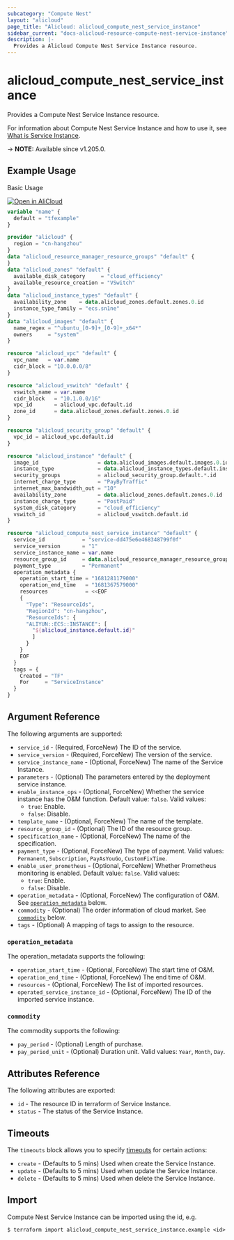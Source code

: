 ```yaml
---
subcategory: "Compute Nest"
layout: "alicloud"
page_title: "Alicloud: alicloud_compute_nest_service_instance"
sidebar_current: "docs-alicloud-resource-compute-nest-service-instance"
description: |-
  Provides a Alicloud Compute Nest Service Instance resource.
---
```


# alicloud_compute_nest_service_instance

Provides a Compute Nest Service Instance resource.

For information about Compute Nest Service Instance and how to use it, see [What is Service Instance](https://www.alibabacloud.com/help/zh/compute-nest/developer-reference/api-computenest-2021-06-01-createserviceinstance).

-> **NOTE:** Available since v1.205.0.

## Example Usage

Basic Usage

<div style="display: block;margin-bottom: 40px;"><div class="oics-button" style="float: right;position: absolute;margin-bottom: 10px;">
  <a href="https://api.aliyun.com/terraform?resource=alicloud_compute_nest_service_instance&exampleId=e3737a4e-d172-5b12-fb9e-94f87d27c85d91285e7f&activeTab=example&spm=docs.r.compute_nest_service_instance.0.e3737a4ed1&intl_lang=EN_US" target="_blank">
    <img alt="Open in AliCloud" src="https://img.alicdn.com/imgextra/i1/O1CN01hjjqXv1uYUlY56FyX_!!6000000006049-55-tps-254-36.svg" style="max-height: 44px; max-width: 100%;">
  </a>
</div></div>

```terraform
variable "name" {
  default = "tfexample"
}

provider "alicloud" {
  region = "cn-hangzhou"
}
data "alicloud_resource_manager_resource_groups" "default" {
}
data "alicloud_zones" "default" {
  available_disk_category     = "cloud_efficiency"
  available_resource_creation = "VSwitch"
}
data "alicloud_instance_types" "default" {
  availability_zone    = data.alicloud_zones.default.zones.0.id
  instance_type_family = "ecs.sn1ne"
}
data "alicloud_images" "default" {
  name_regex = "^ubuntu_[0-9]+_[0-9]+_x64*"
  owners     = "system"
}

resource "alicloud_vpc" "default" {
  vpc_name   = var.name
  cidr_block = "10.0.0.0/8"
}

resource "alicloud_vswitch" "default" {
  vswitch_name = var.name
  cidr_block   = "10.1.0.0/16"
  vpc_id       = alicloud_vpc.default.id
  zone_id      = data.alicloud_zones.default.zones.0.id
}

resource "alicloud_security_group" "default" {
  vpc_id = alicloud_vpc.default.id
}

resource "alicloud_instance" "default" {
  image_id                   = data.alicloud_images.default.images.0.id
  instance_type              = data.alicloud_instance_types.default.instance_types.0.id
  security_groups            = alicloud_security_group.default.*.id
  internet_charge_type       = "PayByTraffic"
  internet_max_bandwidth_out = "10"
  availability_zone          = data.alicloud_zones.default.zones.0.id
  instance_charge_type       = "PostPaid"
  system_disk_category       = "cloud_efficiency"
  vswitch_id                 = alicloud_vswitch.default.id
}

resource "alicloud_compute_nest_service_instance" "default" {
  service_id            = "service-dd475e6e468348799f0f"
  service_version       = "1"
  service_instance_name = var.name
  resource_group_id     = data.alicloud_resource_manager_resource_groups.default.groups.0.id
  payment_type          = "Permanent"
  operation_metadata {
    operation_start_time = "1681281179000"
    operation_end_time   = "1681367579000"
    resources            = <<EOF
    {
      "Type": "ResourceIds",
      "RegionId": "cn-hangzhou",
      "ResourceIds": {
      "ALIYUN::ECS::INSTANCE": [
        "${alicloud_instance.default.id}"
        ]
      } 
    }
    EOF
  }
  tags = {
    Created = "TF"
    For     = "ServiceInstance"
  }
}
```

## Argument Reference

The following arguments are supported:

* `service_id` - (Required, ForceNew) The ID of the service.
* `service_version` - (Required, ForceNew) The version of the service.
* `service_instance_name` - (Optional, ForceNew) The name of the Service Instance.
* `parameters` - (Optional) The parameters entered by the deployment service instance.
* `enable_instance_ops` - (Optional, ForceNew) Whether the service instance has the O&M function. Default value: `false`. Valid values:
  - `true`: Enable.
  - `false`: Disable.
* `template_name` - (Optional, ForceNew) The name of the template.
* `resource_group_id` - (Optional) The ID of the resource group.
* `specification_name` - (Optional, ForceNew) The name of the specification.
* `payment_type` - (Optional, ForceNew) The type of payment. Valid values: `Permanent`, `Subscription`, `PayAsYouGo`, `CustomFixTime`.
* `enable_user_prometheus` - (Optional, ForceNew) Whether Prometheus monitoring is enabled. Default value: `false`. Valid values:
  - `true`: Enable.
  - `false`: Disable.
* `operation_metadata` - (Optional, ForceNew) The configuration of O&M. See [`operation_metadata`](#operation_metadata) below.
* `commodity` - (Optional) The order information of cloud market. See [`commodity`](#commodity) below.
* `tags` - (Optional) A mapping of tags to assign to the resource.

### `operation_metadata`

The operation_metadata supports the following:

* `operation_start_time` - (Optional, ForceNew) The start time of O&M.
* `operation_end_time` - (Optional, ForceNew) The end time of O&M.
* `resources` - (Optional, ForceNew) The list of imported resources.
* `operated_service_instance_id` - (Optional, ForceNew) The ID of the imported service instance.

### `commodity`

The commodity supports the following:

* `pay_period` - (Optional) Length of purchase.
* `pay_period_unit` - (Optional) Duration unit. Valid values: `Year`, `Month`, `Day`.

## Attributes Reference

The following attributes are exported:

* `id` - The resource ID in terraform of Service Instance.
* `status` - The status of the Service Instance.

## Timeouts

The `timeouts` block allows you to specify [timeouts](https://www.terraform.io/docs/configuration-0-11/resources.html#timeouts) for certain actions:

* `create` - (Defaults to 5 mins) Used when create the Service Instance.
* `update` - (Defaults to 5 mins) Used when update the Service Instance.
* `delete` - (Defaults to 5 mins) Used when delete the Service Instance.

## Import

Compute Nest Service Instance can be imported using the id, e.g.

```shell
$ terraform import alicloud_compute_nest_service_instance.example <id>
```
